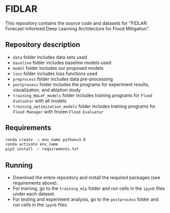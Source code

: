 # FIDLAR
This repository contains the source code and datasets for "FIDLAR: Forecast-Informed Deep Learning Architecture for Flood Mitigation".

## Repository description
- `data` folder includes data sets used
- `baseline` folder includes baseline models used
- `model` folder includes our proposed models
- `loss` folder includes loss functions used
- `preprocess` folder includes data pre-processing
- `postprocess` folder includes the programs for experiment results, visualization, and ablation study
- `training_WaLeF_models` folder includes training programs for `Flood Evaluator` with all models
- `training_optimization_models` folder includes training programs for `Flood Manager` with frozen `Flood Evaluator`


## Requirements
```bash
conda create -n env_name python=3.8
conda activate env_name
pip3 install -r requirements.txt
```

## Running
- Download the entire repository and install the required packages (see requirements above).
- For training, go to the `training_mlp` folder and run cells in the `ipynb` files under each dataset.
- For testing and experiment analysis, go to the `postprocess` folder and run cells in the `ipynb` files.
